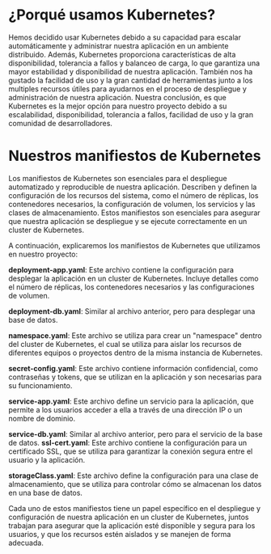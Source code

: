 # ¿Porqué usamos Kubernetes?

Hemos decidido usar Kubernetes debido a su capacidad para escalar automáticamente y administrar nuestra aplicación en un ambiente distribuido. Además, Kubernetes proporciona características de alta disponibilidad, tolerancia a fallos y balanceo de carga, lo que garantiza una mayor estabilidad y disponibilidad de nuestra aplicación. También nos ha gustado la facilidad de uso y la gran cantidad de herramientas junto a los multiples recursos útiles para ayudarnos en el proceso de despliegue y administración de nuestra aplicación. Nuestra conclusión, es que Kubernetes es la mejor opción para nuestro proyecto debido a su escalabilidad, disponibilidad, tolerancia a fallos, facilidad de uso y la gran comunidad de desarrolladores.

# Nuestros manifiestos de Kubernetes

Los manifiestos de Kubernetes son esenciales para el despliegue automatizado y reproducible de nuestra aplicación. Describen y definen la configuración de los recursos del sistema, como el número de réplicas, los contenedores necesarios, la configuración de volumen, los servicios y las clases de almacenamiento. Estos manifiestos son esenciales para asegurar que nuestra aplicación se despliegue y se ejecute correctamente en un cluster de Kubernetes.

A continuación, explicaremos los manifiestos de Kubernetes que utilizamos en nuestro proyecto:

**deployment-app.yaml**: Este archivo contiene la configuración para desplegar la aplicación en un cluster de Kubernetes. Incluye detalles como el número de réplicas, los contenedores necesarios y las configuraciones de volumen.

**deployment-db.yaml**: Similar al archivo anterior, pero para desplegar una base de datos.

**namespace.yaml**: Este archivo se utiliza para crear un "namespace" dentro del cluster de Kubernetes, el cual se utiliza para aislar los recursos de diferentes equipos o proyectos dentro de la misma instancia de Kubernetes.

**secret-config.yaml**: Este archivo contiene información confidencial, como contraseñas y tokens, que se utilizan en la aplicación y son necesarias para su funcionamiento.

**service-app.yaml**: Este archivo define un servicio para la aplicación, que permite a los usuarios acceder a ella a través de una dirección IP o un nombre de dominio.

**service-db.yaml**: Similar al archivo anterior, pero para el servicio de la base de datos.
**ssl-cert.yaml**: Este archivo contiene la configuración para un certificado SSL, que se utiliza para garantizar la conexión segura entre el usuario y la aplicación.

**storageClass.yaml**: Este archivo define la configuración para una clase de almacenamiento, que se utiliza para controlar cómo se almacenan los datos en una base de datos.


Cada uno de estos manifiestos tiene un papel específico en el despliegue y configuración de nuestra aplicación en un cluster de Kubernetes, juntos trabajan para asegurar que la aplicación esté disponible y segura para los usuarios, y que los recursos estén aislados y se manejen de forma adecuada.
